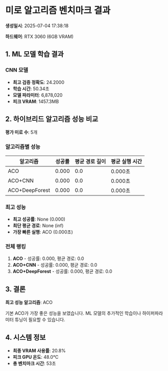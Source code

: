 # 미로 알고리즘 벤치마크 결과

**생성일시**: 2025-07-04 17:38:18

**하드웨어**: RTX 3060 (6GB VRAM)

## 1. ML 모델 학습 결과

### CNN 모델
- **최고 검증 정확도**: 24.2000
- **학습 시간**: 50.34초
- **모델 파라미터**: 6,878,020
- **피크 VRAM**: 1457.3MB

## 2. 하이브리드 알고리즘 성능 비교

**평가 미로 수**: 5개

### 알고리즘별 성능

| 알고리즘 | 성공률 | 평균 경로 길이 | 평균 실행 시간 |
|----------|--------|--------------|---------------|
| ACO | 0.000 | 0.0 | 0.000초 |
| ACO+CNN | 0.000 | 0.0 | 0.000초 |
| ACO+DeepForest | 0.000 | 0.0 | 0.000초 |

### 최고 성능

- **최고 성공률**: None (0.000)
- **최단 평균 경로**: None (inf)
- **가장 빠른 실행**: ACO (0.000초)

### 전체 랭킹

1. **ACO** - 성공률: 0.000, 평균 경로: 0.0
2. **ACO+CNN** - 성공률: 0.000, 평균 경로: 0.0
3. **ACO+DeepForest** - 성공률: 0.000, 평균 경로: 0.0

## 3. 결론

**최고 성능 알고리즘**: ACO

기본 ACO가 가장 좋은 성능을 보였습니다. ML 모델의 추가적인 학습이나 하이퍼파라미터 튜닝이 필요할 수 있습니다.

## 4. 시스템 정보

- **최종 VRAM 사용률**: 20.8%
- **피크 GPU 온도**: 48.0°C
- **총 벤치마크 시간**: 53초
